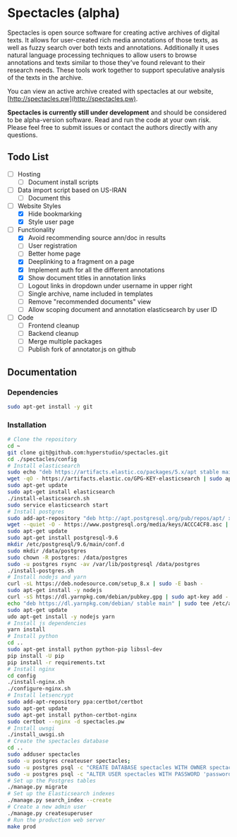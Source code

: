 # Spectacles (alpha)

Spectacles is open source software for creating active archives of digital
texts. It allows for user-created rich media annotations of those texts, as
well as fuzzy search over both texts and annotations. Additionally it uses
natural language processing techniques to allow users to browse annotations and
texts similar to those they've found relevant to their research needs. These
tools work together to support speculative analysis of the texts in the
archive.

You can view an active archive created with spectacles at our website,
[http://spectacles.pw](http://spectacles.pw).

**Spectacles is currently still under development** and should be considered to
be alpha-version software. Read and run the code at your own risk. Please feel
free to submit issues or contact the authors directly with any questions.

## Todo List
- [ ] Hosting
  - [ ] Document install scripts
- [ ] Data import script based on US-IRAN
  - [ ] Document this
- [ ] Website Styles
  - [X] Hide bookmarking
  - [X] Style user page
- [ ] Functionality
  - [X] Avoid recommending source ann/doc in results
  - [ ] User registration
  - [ ] Better home page
  - [X] Deeplinking to a fragment on a page
  - [X] Implement auth for all the different annotations
  - [X] Show document titles in annotation links
  - [ ] Logout links in dropdown under username in upper right
  - [ ] Single archive, name included in templates
  - [ ] Remove "recommended documents" view
  - [ ] Allow scoping document and annotation elasticsearch by user ID
- [ ] Code
  - [ ] Frontend cleanup
  - [ ] Backend cleanup
  - [ ] Merge multiple packages
  - [ ] Publish fork of annotator.js on github

## Documentation

### Dependencies
```bash
sudo apt-get install -y git
```

### Installation

```bash
# Clone the repository
cd ~
git clone git@github.com:hyperstudio/spectacles.git
cd ./spectacles/config
# Install elasticsearch
sudo echo "deb https://artifacts.elastic.co/packages/5.x/apt stable main" > /etc/apt/sources.list.d/elastic-5.x.list
wget -qO - https://artifacts.elastic.co/GPG-KEY-elasticsearch | sudo apt-key add -
sudo apt-get update
sudo apt-get install elasticsearch
./install-elasticsearch.sh
sudo service elasticsearch start
# Install postgres
sudo add-apt-repository "deb http://apt.postgresql.org/pub/repos/apt/ xenial-pgdg main"
wget --quiet -O - https://www.postgresql.org/media/keys/ACCC4CF8.asc | sudo apt-key add -
sudo apt-get update
sudo apt-get install postgresql-9.6
mkdir /etc/postgresql/9.6/main/conf.d
sudo mkdir /data/postgres
sudo chown -R postgres: /data/postgres
sudo -u postgres rsync -av /var/lib/postgresql /data/postgres
./install-postgres.sh
# Install nodejs and yarn
curl -sL https://deb.nodesource.com/setup_8.x | sudo -E bash -
sudo apt-get install -y nodejs
curl -sS https://dl.yarnpkg.com/debian/pubkey.gpg | sudo apt-key add -
echo "deb https://dl.yarnpkg.com/debian/ stable main" | sudo tee /etc/apt/sources.list.d/yarn.list
sudo apt-get update
udo apt-get install -y nodejs yarn
# Install js dependencies
yarn install
# Install python
cd ..
sudo apt-get install python python-pip libssl-dev
pip install -U pip
pip install -r requirements.txt
# Install nginx
cd config
./install-nginx.sh
./configure-nginx.sh
# Install letsencrypt
sudo add-apt-repository ppa:certbot/certbot
sudo apt-get update
sudo apt-get install python-certbot-nginx
sudo certbot --nginx -d spectacles.pw
# Install uwsgi
./install_uwsgi.sh
# Create the spectacles database
cd ..
sudo adduser spectacles
sudo -u postgres createuser spectacles;
sudo -u postgres psql -c "CREATE DATABASE spectacles WITH OWNER spectacles'"
sudo -u postgres psql -c "ALTER USER spectacles WITH PASSWORD 'password';"
# Set up the Postgres tables
./manage.py migrate
# Set up the Elasticsearch indexes
./manage.py search_index --create
# Create a new admin user
./manage.py createsuperuser
# Run the production web server
make prod
```
